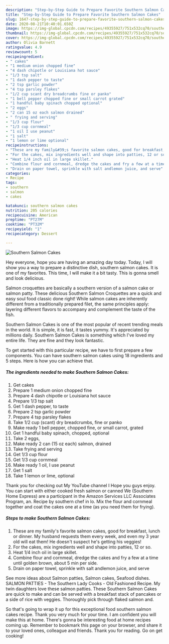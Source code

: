 ```yaml
---
description: "Step-by-Step Guide to Prepare Favorite Southern Salmon Cakes"
title: "Step-by-Step Guide to Prepare Favorite Southern Salmon Cakes"
slug: 1647-step-by-step-guide-to-prepare-favorite-southern-salmon-cakes
date: 2020-08-21T10:40:01.650Z
image: https://img-global.cpcdn.com/recipes/49355927/751x532cq70/southern-salmon-cakes-recipe-main-photo.jpg
thumbnail: https://img-global.cpcdn.com/recipes/49355927/751x532cq70/southern-salmon-cakes-recipe-main-photo.jpg
cover: https://img-global.cpcdn.com/recipes/49355927/751x532cq70/southern-salmon-cakes-recipe-main-photo.jpg
author: Olivia Barnett
ratingvalue: 4.9
reviewcount: 5
recipeingredient:
- " cakes"
- "1 medium onion chopped fine"
- "4 dash chipotle or Louisiana hot sauce"
- "1/3 tsp salt"
- "1 dash pepper to taste"
- "2 tsp garlic powder"
- "4 tsp parsley flakes"
- "1/2 cup scant dry breadcrumbs fine or panko"
- "1 bell pepper chopped fine or small carrot grated"
- "1 handful baby spinach chopped optional"
- "2 eggs"
- "2 can 15 oz each salmon drained"
- " frying and serving"
- "1/3 cup flour"
- "1/3 cup cornmeal"
- "1 oil I use peanut"
- "1 salt"
- "1 lemon or lime optional"
recipeinstructions:
- "These are my family&#39;s favorite salmon cakes, good for breakfast, lunch or dinner. My husband requests them every week, and even my 3 year old will eat them! He doesn&#39;t suspect he&#39;s getting his veggies!"
- "For the cakes, mix ingredients well and shape into patties, 12 or so."
- "Heat 1/4 inch oil in large skillet."
- "Combine flour and cornmeal, dredge the cakes and fry a few at a time until golden brown, about 5 min per side."
- "Drain on paper towel, sprinkle with salt andlemon juice, and serve"
categories:
- Recipe
tags:
- southern
- salmon
- cakes

katakunci: southern salmon cakes 
nutrition: 205 calories
recipecuisine: American
preptime: "PT27M"
cooktime: "PT32M"
recipeyield: "1"
recipecategory: Dessert

---
```



![Southern Salmon Cakes](https://img-global.cpcdn.com/recipes/49355927/751x532cq70/southern-salmon-cakes-recipe-main-photo.jpg)

Hey everyone, hope you are having an amazing day today. Today, I will show you a way to prepare a distinctive dish, southern salmon cakes. It is one of my favorites. This time, I will make it a bit tasty. This is gonna smell and look delicious.

Salmon croquettes are basically a southern version of a salmon cake or salmon patty. These delicious Southern Salmon Croquettes are a quick and easy soul food classic done right! While salmon cakes are inherently different from a traditionally prepared filet, the same principles apply: layering different flavors to accompany and complement the taste of the fish.

Southern Salmon Cakes is one of the most popular of recent trending meals in the world. It is simple, it is fast, it tastes yummy. It's appreciated by millions daily. Southern Salmon Cakes is something which I've loved my entire life. They are fine and they look fantastic.


To get started with this particular recipe, we have to first prepare a few components. You can have southern salmon cakes using 18 ingredients and 5 steps. Here is how you can achieve that.

<!--inarticleads1-->

##### The ingredients needed to make Southern Salmon Cakes:

1. Get  cakes
1. Prepare 1 medium onion chopped fine
1. Prepare 4 dash chipotle or Louisiana hot sauce
1. Prepare 1/3 tsp salt
1. Get 1 dash pepper, to taste
1. Prepare 2 tsp garlic powder
1. Prepare 4 tsp parsley flakes
1. Take 1/2 cup (scant) dry breadcrumbs, fine or panko
1. Make ready 1 bell pepper, chopped fine, or small carrot, grated
1. Get 1 handful baby spinach, chopped, optional
1. Take 2 eggs,
1. Make ready 2 can (15 oz each) salmon, drained
1. Take  frying and serving
1. Get 1/3 cup flour
1. Get 1/3 cup cornmeal
1. Make ready 1 oil, I use peanut
1. Get 1 salt
1. Take 1 lemon or lime, optional


Thank you for checking out My YouTube channel I Hope you guys enjoy. You can start with either cooked fresh salmon or canned We (Southern Home Express) are a participant in the Amazon Services LLC Associates Program, an. Recipe by southern chef in lo. Mix the flour and cornmeal together and coat the cakes one at a time (as you need them for frying). 

<!--inarticleads2-->

##### Steps to make Southern Salmon Cakes:

1. These are my family&#39;s favorite salmon cakes, good for breakfast, lunch or dinner. My husband requests them every week, and even my 3 year old will eat them! He doesn&#39;t suspect he&#39;s getting his veggies!
1. For the cakes, mix ingredients well and shape into patties, 12 or so.
1. Heat 1/4 inch oil in large skillet.
1. Combine flour and cornmeal, dredge the cakes and fry a few at a time until golden brown, about 5 min per side.
1. Drain on paper towel, sprinkle with salt andlemon juice, and serve


See more ideas about Salmon patties, Salmon cakes, Seafood dishes. SALMON PATTIES - The Southern Lady Cooks - Old Fashioned Recipe. My twin daughters love these salmon patties. These Southern Salmon Cakes are quick to make and can be served with a breakfast stack of pancakes or a side of rice with veggies. Thoroughly pick through flaked salmon and. 

So that's going to wrap it up for this exceptional food southern salmon cakes recipe. Thank you very much for your time. I am confident you will make this at home. There's gonna be interesting food at home recipes coming up. Remember to bookmark this page on your browser, and share it to your loved ones, colleague and friends. Thank you for reading. Go on get cooking!

